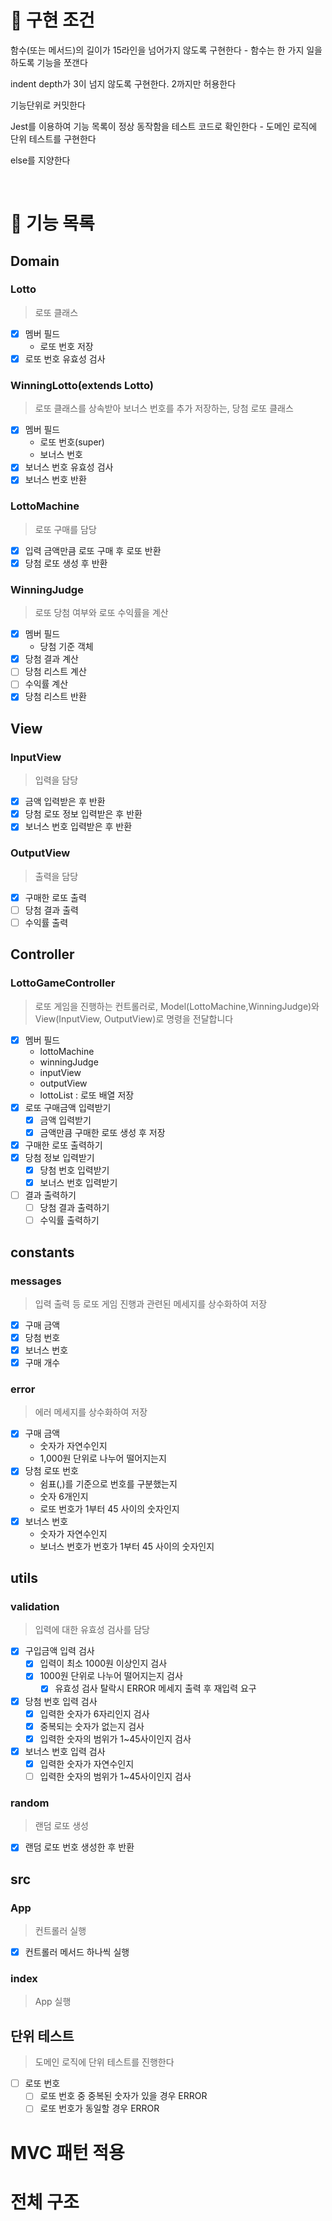 # 🎯 구현 조건

함수(또는 메서드)의 길이가 15라인을 넘어가지 않도록 구현한다 - 함수는 한 가지 일을 하도록 기능을 쪼갠다

indent depth가 3이 넘지 않도록 구현한다. 2까지만 허용한다

기능단위로 커밋한다

Jest를 이용하여 기능 목록이 정상 동작함을 테스트 코드로 확인한다 - 도메인 로직에 단위 테스트를 구현한다

else를 지양한다

<br>

# 🚀 기능 목록

## Domain

### Lotto

> 로또 클래스

- [x] 멤버 필드
  - 로또 번호 저장
- [x] 로또 번호 유효성 검사

### WinningLotto(extends Lotto)

> 로또 클래스를 상속받아 보너스 번호를 추가 저장하는, 당첨 로또 클래스

- [x] 멤버 필드
  - 로또 번호(super)
  - 보너스 번호
- [x] 보너스 번호 유효성 검사
- [x] 보너스 번호 반환

### LottoMachine

> 로또 구매를 담당

- [x] 입력 금액만큼 로또 구매 후 로또 반환
- [x] 당첨 로또 생성 후 반환

### WinningJudge

> 로또 당첨 여부와 로또 수익률을 계산

- [x] 멤버 필드
  - 당첨 기준 객체
- [x] 당첨 결과 계산
- [ ] 당첨 리스트 계산
- [ ] 수익률 계산
- [x] 당첨 리스트 반환

## View

### InputView

> 입력을 담당

- [x] 금액 입력받은 후 반환
- [x] 당첨 로또 정보 입력받은 후 반환
- [x] 보너스 번호 입력받은 후 반환

### OutputView

> 출력을 담당

- [x] 구매한 로또 출력
- [ ] 당첨 결과 출력
- [ ] 수익률 출력

## Controller

### LottoGameController

> 로또 게임을 진행하는 컨트롤러로, Model(LottoMachine,WinningJudge)와 View(InputView, OutputView)로 명령을 전달합니다

- [x] 멤버 필드
  - lottoMachine
  - winningJudge
  - inputView
  - outputView
  - lottoList : 로또 배열 저장
- [x] 로또 구매금액 입력받기
  - [x] 금액 입력받기
  - [x] 금액만큼 구매한 로또 생성 후 저장
- [x] 구매한 로또 출력하기
- [x] 당첨 정보 입력받기
  - [x] 당첨 번호 입력받기
  - [x] 보너스 번호 입력받기
- [ ] 결과 출력하기
  - [ ] 당첨 결과 출력하기
  - [ ] 수익률 출력하기

## constants

### messages

> 입력 출력 등 로또 게임 진행과 관련된 메세지를 상수화하여 저장

- [x] 구매 금액
- [x] 당첨 번호
- [x] 보너스 번호
- [x] 구매 개수

### error

> 에러 메세지를 상수화하여 저장

- [x] 구매 금액
  - 숫자가 자연수인지
  - 1,000원 단위로 나누어 떨어지는지
- [x] 당첨 로또 번호
  - 쉼표(,)를 기준으로 번호를 구분했는지
  - 숫자 6개인지
  - 로또 번호가 1부터 45 사이의 숫자인지
- [x] 보너스 번호
  - 숫자가 자연수인지
  - 보너스 번호가 번호가 1부터 45 사이의 숫자인지

## utils

### validation

> 입력에 대한 유효성 검사를 담당

- [x] 구입금액 입력 검사
  - [x] 입력이 최소 1000원 이상인지 검사
  - [x] 1000원 단위로 나누어 떨어지는지 검사
    - [x] 유효성 검사 탈락시 ERROR 메세지 출력 후 재입력 요구
- [x] 당첨 번호 입력 검사
  - [x] 입력한 숫자가 6자리인지 검사
  - [x] 중복되는 숫자가 없는지 검사
  - [x] 입력한 숫자의 범위가 1~45사이인지 검사
- [x] 보너스 번호 입력 검사
  - [x] 입력한 숫자가 자연수인지
  - [ ] 입력한 숫자의 범위가 1~45사이인지 검사

### random

> 랜덤 로또 생성

- [x] 랜덤 로또 번호 생성한 후 반환

## src

### App

> 컨트롤러 실행

- [x] 컨트롤러 메서드 하나씩 실행

### index

> App 실행

## 단위 테스트

> 도메인 로직에 단위 테스트를 진행한다

- [ ] 로또 번호
  - [ ] 로또 번호 중 중복된 숫자가 있을 경우 ERROR
  - [ ] 로또 번호가 동일할 경우 ERROR

# MVC 패턴 적용

# 전체 구조
